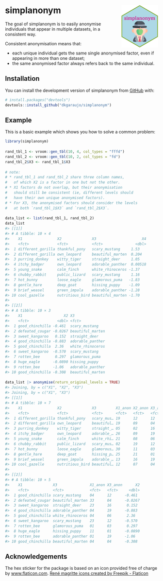 
<!-- README.md is generated from README.Rmd. Please edit that file -->

# simplanonym <img src="man/figures/logo.png" align="right" height="139" />

<!-- badges: start -->
<!-- badges: end -->

The goal of simplanonym is to easily anonymise individuals that appear
in multiple datasets, in a consistent way.

Consistent anonymisation means that:

-   each unique individual gets the same single anonymised factor, even
    if appearing in more than one dataset;
-   the same anonymised factor always refers back to the same
    individual.

## Installation

You can install the development version of simplanonym from
[GitHub](https://github.com/) with:

``` r
# install.packages("devtools")
devtools::install_github("dkgaraujo/simplanonym")
```

## Example

This is a basic example which shows you how to solve a common problem:

``` r
library(simplanonym)

rand_tbl_1 <- vroom::gen_tbl(10, 4, col_types = "fffd")
rand_tbl_2 <- vroom::gen_tbl(10, 2, col_types = "fd")
rand_tbl_2$X3 <- rand_tbl_1$X3

# note:
# * rand_tbl_1 and rand_tbl_2 share three column names,
#   of which X2 is a factor in one but not the other.
# * X1 factors do not overlap, but their anonymisation
#   should still be consistent (ie, different levels should
#   have their own unique anonymised factors).
# * For X3, the anonymised factors should consider the levels
#   at both `rand_tbl_1$X3` and `rand_tbl_2$X3`.

data_list <- list(rand_tbl_1, rand_tbl_2)
data_list
#> [[1]]
#> # A tibble: 10 × 4
#>    X1                X2              X3                     X4
#>    <fct>             <fct>           <fct>               <dbl>
#>  1 different_gorilla thankful_pony   scary_mustang     1.53   
#>  2 different_gorilla own_leopard     beautiful_marten  0.204  
#>  3 purring_donkey    witty_tiger     straight_deer     1.05   
#>  4 itchy_badger      own_leopard     adorable_panther  0.00518
#>  5 young_snake       calm_finch      white_rhinoceros -1.37   
#>  6 chubby_rabbit     public_lizard   scary_mustang     1.16   
#>  7 hot_bunny         loose_eagle     glamorous_puma   -1.83   
#>  8 gentle_hare       deep_goat       hissing_puppy    -1.09   
#>  9 brief_weasel      green_impala    adorable_panther -1.28   
#> 10 cool_gazelle      nutritious_bird beautiful_marten -1.70   
#> 
#> [[2]]
#> # A tibble: 10 × 3
#>    X1                   X2 X3              
#>    <fct>             <dbl> <fct>           
#>  1 good_chinchilla -0.461  scary_mustang   
#>  2 defeated_cougar -0.0267 beautiful_marten
#>  3 sweet_kangaroo   0.152  straight_deer   
#>  4 good_chinchilla -0.883  adorable_panther
#>  5 good_chinchilla  2.36   white_rhinoceros
#>  6 sweet_kangaroo  -0.570  scary_mustang   
#>  7 rotten_bee       0.297  glamorous_puma  
#>  8 huge_eagle      -0.0890 hissing_puppy   
#>  9 rotten_bee      -1.06   adorable_panther
#> 10 good_chinchilla -0.308  beautiful_marten

data_list |> anonymise(return_original_levels = TRUE)
#> Joining, by = c("X1", "X2", "X3")
#> Joining, by = c("X1", "X3")
#> [[1]]
#> # A tibble: 10 × 7
#>    X1                X2              X3         X1_anon X2_anon X3_anon       X4
#>    <fct>             <fct>           <fct>      <fct>   <fct>   <fct>      <dbl>
#>  1 different_gorilla thankful_pony   scary_mus… 19      12      12       1.53   
#>  2 different_gorilla own_leopard     beautiful… 19      09      04       0.204  
#>  3 purring_donkey    witty_tiger     straight_… 05      02      16       1.05   
#>  4 itchy_badger      own_leopard     adorable_… 26      09      19       0.00518
#>  5 young_snake       calm_finch      white_rhi… 21      08      06      -1.37   
#>  6 chubby_rabbit     public_lizard   scary_mus… 02      19      12       1.16   
#>  7 hot_bunny         loose_eagle     glamorous… 30      11      03      -1.83   
#>  8 gentle_hare       deep_goat       hissing_p… 25      21      01      -1.09   
#>  9 brief_weasel      green_impala    adorable_… 13      16      19      -1.28   
#> 10 cool_gazelle      nutritious_bird beautiful… 12      07      04      -1.70   
#> 
#> [[2]]
#> # A tibble: 10 × 5
#>    X1              X3               X1_anon X3_anon      X2
#>    <fct>           <fct>            <fct>   <fct>     <dbl>
#>  1 good_chinchilla scary_mustang    04      12      -0.461 
#>  2 defeated_cougar beautiful_marten 33      04      -0.0267
#>  3 sweet_kangaroo  straight_deer    23      16       0.152 
#>  4 good_chinchilla adorable_panther 04      19      -0.883 
#>  5 good_chinchilla white_rhinoceros 04      06       2.36  
#>  6 sweet_kangaroo  scary_mustang    23      12      -0.570 
#>  7 rotten_bee      glamorous_puma   01      03       0.297 
#>  8 huge_eagle      hissing_puppy    11      01      -0.0890
#>  9 rotten_bee      adorable_panther 01      19      -1.06  
#> 10 good_chinchilla beautiful_marten 04      04      -0.308
```

## Acknowledgements

The hex sticker for the package is based on an icon provided free of charge by www.flaticon.com.
<a href="https://www.flaticon.com/free-icons/rene-magritte" title="rené magritte icons">René magritte icons created by Freepik - Flaticon</a>
